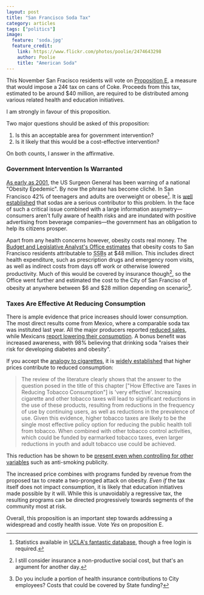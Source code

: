 ```yaml
---
layout: post
title: "San Francisco Soda Tax"
category: articles
tags: ["politics"]
image:
  feature: 'soda.jpg'
  feature_credit:
    link: https://www.flickr.com/photos/poolie/2474643298
    author: Poolie
    title: "American Soda"
---
```


This November San Fracisco residents will vote on [Proposition E](http://ballotpedia.org/City_of_San_Francisco_Sugary_Drink_Tax,_Proposition_E_(November_2014)), a measure that would impose a 24¢ tax on cans of Coke. Proceeds from this tax, estimated to be around $40 million, are required to be distributed among various related health and education initiatives.

I am strongly in favour of this proposition.

Two major questions should be asked of this proposition:

1. Is this an acceptable area for government intervention?
2. Is it likely that this would be a cost-effective intervention?

On both counts, I answer in the affirmative.

### Government Intervention Is Warranted

[As early as 2001](http://www.ncbi.nlm.nih.gov/books/NBK44206/), the US Surgeon
General has been warning of a national "Obesity Epedemic". By now the phrase has become cliché. In San Francisco
42% of teenagers and adults are overweight or obese[^1]. It is [well
established](http://www.hsph.harvard.edu/nutritionsource/healthy-drinks/sugary-drinks/) that sodas are a serious contributor to this problem.
In the face of such a critical issue combined with a large information
assymetry—consumers aren't fully aware of health risks and are inundated with
positive advertising from beverage companies—the government has an obligation
to help its citizens prosper.

Apart from any health concerns however, obesity costs real money. The [Budget and Legislative Analyst's Office estimates](http://www.sfbos.org/Modules/ShowDocument.aspx?documentid=47337) that obesity costs to San Francisco residents attributable to <acronym title="Sugar Sweetened Beverages">SSBs</acronym> at $48 million. This includes direct health expenditure, such as prescription drugs and emergency room visits, as well as indirect costs from days off work or otherwise lowered productivity.
Much of this would be covered by insurance though[^2], so the Office went further and estimated the cost to the City of San Franciso of obesity at anywhere between $6 and $28 million depending on scenario[^3].

[^1]: Statistics available in [UCLA's fantastic database](http://ask.chis.ucla.edu/), though a free login is required.

[^2]: I still consider insurance a non-productive social cost, but that's an argument for another day.

[^3]: Do you include a portion of health insurance contributions to City employees? Costs that could be covered by State funding?

### Taxes Are Effective At Reducing Consumption

There is ample evidence that price increases should lower consumption. The most direct results come from Mexico, where a comparable soda tax was instituted last year. All the major producers reported [reduced sales](http://qz.com/239478/mexicos-completely-sensible-anti-soda-tax-is-working/), while Mexicans [report lowering their consumption](http://online.wsj.com/articles/survey-shows-mexicans-drinking-less-soda-after-tax-1413226009). A bonus benefit was increased awareness, with 98% believing that drinking soda "raises their risk for developing diabetes and obesity".

If you accept the [analogy to cigarettes](http://www.nytimes.com/2010/02/14/weekinreview/14bittman.html), it is [widely established]((http://tigger.uic.edu/~fjc/Presentations/Papers/taxes_consump_rev.pdf)) that higher prices contribute to reduced consumption:

> The review of the literature clearly shows that the answer to the question
posed in the title of this chapter ["How Effective are Taxes in Reducing Tobacco Consumption"] is 'very effective'. Increasing cigarette
and other tobacco taxes will lead to significant reductions in the use of these
products, resulting from reductions in the frequency of use by continuing
users, as well as reductions in the prevalence of use. Given this evidence,
higher tobacco taxes are likely to be the single most effective policy option
for reducing the public health toll from tobacco. When combined with other
tobacco control activities, which could be funded by earmarked tobacco taxes,
even larger reductions in youth and adult tobacco use could be achieved. 

This reduction has be shown to be [present even when controlling for other variables](http://ajph.aphapublications.org/doi/pdf/10.2105/AJPH.82.1.94) such as anti-smoking publicity.

The increased price combines with programs funded by revenue from the proposed tax to create a two-pronged attack on obesity. _Even if_ the tax itself does not impact consumption, it is likely that education initiatives made possible by it will. While this is unavoidably a regressive tax, the resulting programs can be directed progressively towards segments of the community most at risk.


Overall, this proposition is an important step towards addressing a widespread and costly health issue. Vote _Yes_ on proposition E.
